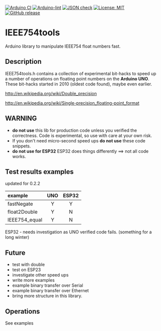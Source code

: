
[![Arduino CI](https://github.com/RobTillaart/IEEE754tools/workflows/Arduino%20CI/badge.svg)](https://github.com/marketplace/actions/arduino_ci)
[![Arduino-lint](https://github.com/RobTillaart/IEEE754tools/actions/workflows/arduino-lint.yml/badge.svg)](https://github.com/RobTillaart/IEEE754tools/actions/workflows/arduino-lint.yml)
[![JSON check](https://github.com/RobTillaart/IEEE754tools/actions/workflows/jsoncheck.yml/badge.svg)](https://github.com/RobTillaart/IEEE754tools/actions/workflows/jsoncheck.yml)
[![License: MIT](https://img.shields.io/badge/license-MIT-green.svg)](https://github.com/RobTillaart/IEEE754tools/blob/master/LICENSE)
[![GitHub release](https://img.shields.io/github/release/RobTillaart/IEEE754tools.svg?maxAge=3600)](https://github.com/RobTillaart/IEEE754tools/releases)


# IEEE754tools

Arduino library to manipulate IEEE754 float numbers fast.


## Description

IEEE754tools.h contains a collection of experimental bit-hacks to speed up 
a number of operations on floating point numbers on the **Arduino UNO**.
These bit-hacks started in 2010 (oldest code found), maybe even earlier.

http://en.wikipedia.org/wiki/Double_precision

http://en.wikipedia.org/wiki/Single-precision_floating-point_format


## WARNING

- **do not use** this lib for production code unless you verified the correctness.
Code is experimental, so use with care at your own risk.
- If you don't need micro-second speed ups **do not use** these code snippets.
- **do not use for ESP32** ESP32 does things differently ==> not all code works.


## Test results examples 

updated for 0.2.2

| example       |  UNO   |  ESP32  |
|:--------------|:------:|:-------:|
| fastNegate    |   Y    |    Y    |
| float2Double  |   Y    |    N    |
| IEEE754_equal |   Y    |    N    |


ESP32 - needs investigation as UNO verified code fails.
(something for a long winter)


## Future

- test with double
- test on ESP23
- investigate other speed ups
- write more examples
- example binary transfer over Serial
- example binary transfer over Ethernet
- bring more structure in this library.


## Operations

See examples

